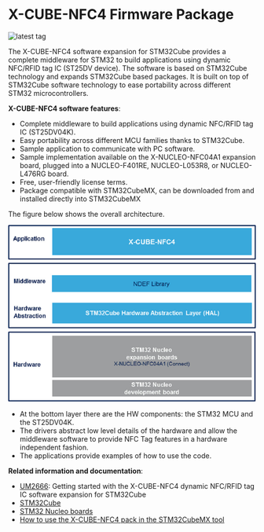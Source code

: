# X-CUBE-NFC4 Firmware Package

![latest tag](https://img.shields.io/github/v/tag/STMicroelectronics/x-cube-nfc4.svg?color=brightgreen)

The X-CUBE-NFC4 software expansion for STM32Cube provides a complete middleware for STM32 to build applications using dynamic NFC/RFID tag IC (ST25DV device). The software is based on STM32Cube technology and expands STM32Cube based packages. It is built on top of STM32Cube software technology to ease portability across different STM32 microcontrollers.

**X-CUBE-NFC4 software features**:

- Complete middleware to build applications using dynamic NFC/RFID tag IC (ST25DV04K).
- Easy portability across different MCU families thanks to STM32Cube.
- Sample application to communicate with PC software.
- Sample implementation available on the X-NUCLEO-NFC04A1 expansion board, plugged into a NUCLEO-F401RE, NUCLEO-L053R8, or NUCLEO-L476RG board.
- Free, user-friendly license terms.
- Package compatible with STM32CubeMX, can be downloaded from and installed directly into STM32CubeMX

The figure below shows the overall architecture.

[![X-CUBE-NFC4 Block Diagram](_htmresc/X-CUBE-NFC4_components.jpg)]()

- At the bottom layer there are the HW components: the STM32 MCU and the ST25DV04K.  
- The drivers abstract low level details of the hardware and allow the middleware software to provide NFC Tag features in a hardware independent fashion.
- The applications provide examples of how to use the code.

**Related information and documentation**:

- [UM2666](https://www.st.com/content/ccc/resource/technical/document/user_manual/group0/59/22/f4/26/87/f6/47/bd/DM00403798/files/DM00403798.pdf/jcr:content/translations/en.DM00403798.pdf): Getting started with the X-CUBE-NFC4 dynamic NFC/RFID tag IC software expansion for STM32Cube
- [STM32Cube](http://www.st.com/stm32cube)
- [STM32 Nucleo boards](http://www.st.com/stm32nucleo)
- [How to use the X-CUBE-NFC4 pack in the STM32CubeMX tool](https://www.youtube.com/watch?v=-vagkdYS8KU&t=79s)
